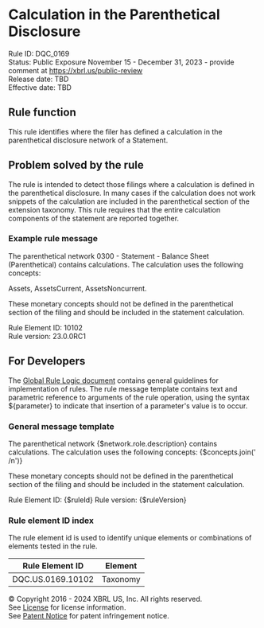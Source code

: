 # Calculation in the Parenthetical Disclosure  
Rule ID: DQC_0169  
Status: Public Exposure November 15 - December 31, 2023 - provide comment at https://xbrl.us/public-review  
Release date: TBD  
Effective date: TBD  
  
## Rule function
This rule identifies where the filer has defined a calculation in the parenthetical disclosure network of a Statement.

## Problem solved by the rule  
The rule is intended to detect those filings where a calculation is defined in the parenthetical disclosure.  In many cases if the calculation does not work snippets of the calculation are included in the parenthetical section of the extension taxonomy. This rule requires that the entire calculation components of the statement are reported together.    

### Example rule message
The parenthetical network 0300 - Statement - Balance Sheet (Parenthetical) contains calculations. The calculation uses the following concepts:

Assets, AssetsCurrent, AssetsNoncurrent.

These monetary concepts should not be defined in the parenthetical section of the filing and should be included in the statement calculation.

Rule Element ID: 10102  
Rule version: 23.0.0RC1 

## For Developers  
The [Global Rule Logic document](https://github.com/DataQualityCommittee/dqc_us_rules/blob/master/docs/GlobalRuleLogic.md) contains general guidelines for implementation of rules. The rule message template contains text and parametric reference to arguments of the rule operation, using the syntax ${parameter} to indicate that insertion of a parameter's value is to occur. 

### General message template
The parenthetical network {$network.role.description} contains calculations. The calculation uses the following concepts:
{$concepts.join(' /n')}

These monetary concepts should not be defined in the parenthetical section of the filing and should be included in the statement calculation.

Rule Element ID: {$ruleId}
Rule version: {$ruleVersion}  

### Rule element ID index  
The rule element id is used to identify unique elements or combinations of elements tested in the rule.

|Rule Element ID|Element|
|--- |--- |
| DQC.US.0169.10102 | Taxonomy |

© Copyright 2016 - 2024 XBRL US, Inc. All rights reserved.   
See [License](https://xbrl.us/dqc-license) for license information.  
See [Patent Notice](https://xbrl.us/dqc-patent) for patent infringement notice.  